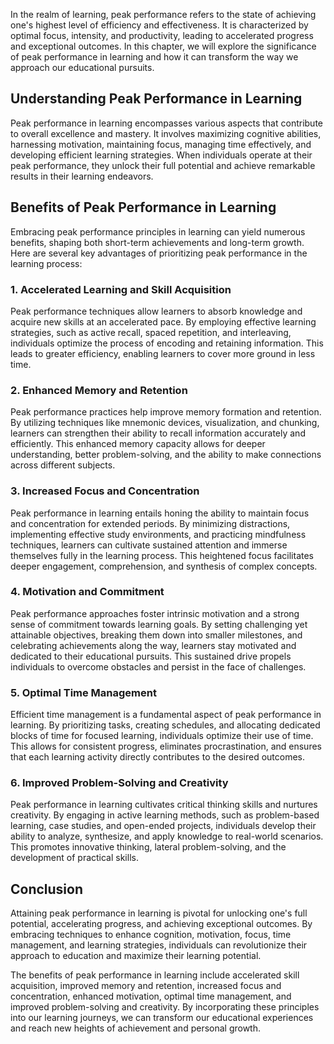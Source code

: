 
In the realm of learning, peak performance refers to the state of achieving one's highest level of efficiency and effectiveness. It is characterized by optimal focus, intensity, and productivity, leading to accelerated progress and exceptional outcomes. In this chapter, we will explore the significance of peak performance in learning and how it can transform the way we approach our educational pursuits.

Understanding Peak Performance in Learning
------------------------------------------

Peak performance in learning encompasses various aspects that contribute to overall excellence and mastery. It involves maximizing cognitive abilities, harnessing motivation, maintaining focus, managing time effectively, and developing efficient learning strategies. When individuals operate at their peak performance, they unlock their full potential and achieve remarkable results in their learning endeavors.

Benefits of Peak Performance in Learning
----------------------------------------

Embracing peak performance principles in learning can yield numerous benefits, shaping both short-term achievements and long-term growth. Here are several key advantages of prioritizing peak performance in the learning process:

### 1. Accelerated Learning and Skill Acquisition

Peak performance techniques allow learners to absorb knowledge and acquire new skills at an accelerated pace. By employing effective learning strategies, such as active recall, spaced repetition, and interleaving, individuals optimize the process of encoding and retaining information. This leads to greater efficiency, enabling learners to cover more ground in less time.

### 2. Enhanced Memory and Retention

Peak performance practices help improve memory formation and retention. By utilizing techniques like mnemonic devices, visualization, and chunking, learners can strengthen their ability to recall information accurately and efficiently. This enhanced memory capacity allows for deeper understanding, better problem-solving, and the ability to make connections across different subjects.

### 3. Increased Focus and Concentration

Peak performance in learning entails honing the ability to maintain focus and concentration for extended periods. By minimizing distractions, implementing effective study environments, and practicing mindfulness techniques, learners can cultivate sustained attention and immerse themselves fully in the learning process. This heightened focus facilitates deeper engagement, comprehension, and synthesis of complex concepts.

### 4. Motivation and Commitment

Peak performance approaches foster intrinsic motivation and a strong sense of commitment towards learning goals. By setting challenging yet attainable objectives, breaking them down into smaller milestones, and celebrating achievements along the way, learners stay motivated and dedicated to their educational pursuits. This sustained drive propels individuals to overcome obstacles and persist in the face of challenges.

### 5. Optimal Time Management

Efficient time management is a fundamental aspect of peak performance in learning. By prioritizing tasks, creating schedules, and allocating dedicated blocks of time for focused learning, individuals optimize their use of time. This allows for consistent progress, eliminates procrastination, and ensures that each learning activity directly contributes to the desired outcomes.

### 6. Improved Problem-Solving and Creativity

Peak performance in learning cultivates critical thinking skills and nurtures creativity. By engaging in active learning methods, such as problem-based learning, case studies, and open-ended projects, individuals develop their ability to analyze, synthesize, and apply knowledge to real-world scenarios. This promotes innovative thinking, lateral problem-solving, and the development of practical skills.

Conclusion
----------

Attaining peak performance in learning is pivotal for unlocking one's full potential, accelerating progress, and achieving exceptional outcomes. By embracing techniques to enhance cognition, motivation, focus, time management, and learning strategies, individuals can revolutionize their approach to education and maximize their learning potential.

The benefits of peak performance in learning include accelerated skill acquisition, improved memory and retention, increased focus and concentration, enhanced motivation, optimal time management, and improved problem-solving and creativity. By incorporating these principles into our learning journeys, we can transform our educational experiences and reach new heights of achievement and personal growth.
